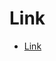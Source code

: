 # Link
- <a href="https://charts.mongodb.com/charts-project-0-ugqarxe/public/dashboards/67bf69d3-97a0-4319-85e2-91d9e16989e1">Link</a>
